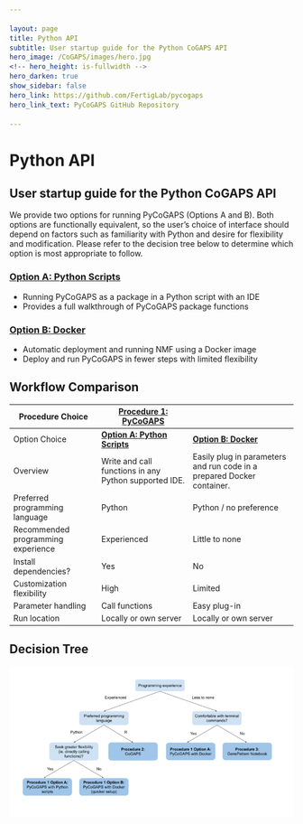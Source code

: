 ```yaml
---

layout: page
title: Python API
subtitle: User startup guide for the Python CoGAPS API
hero_image: /CoGAPS/images/hero.jpg
<!-- hero_height: is-fullwidth -->
hero_darken: true
show_sidebar: false
hero_link: https://github.com/FertigLab/pycogaps
hero_link_text: PyCoGAPS GitHub Repository

---
```


# Python API

## User startup guide for the Python CoGAPS API

We provide two options for running PyCoGAPS (Options A and B). Both options are functionally equivalent, so the user’s choice of interface should depend on factors such as familiarity with Python and desire for flexibility and modification. Please refer to the decision tree below to determine which option is most appropriate to follow.

### [Option A: Python Scripts](/CoGAPS/optiona)
<ul>
  <li>Running PyCoGAPS as a package in a Python script with an IDE</li>
  <li>Provides a full walkthrough of PyCoGAPS package functions</li>
  </ul> 

### [Option B: Docker](/CoGAPS/optionb)
<ul>
  <li>Automatic deployment and running NMF using a Docker image</li>
  <li>Deploy and run PyCoGAPS in fewer steps with limited flexibility</li>
  </ul>

## Workflow Comparison

| **Procedure Choice**               | **<a href="https://github.com/FertigLab/pycogaps">Procedure 1: PyCoGAPS</a>** |                                                                        |
|------------------------------------|--------------------------------------------------------------|------------------------------------------------------------------------|
| Option Choice                      | **<a href="/CoGAPS/optiona">Option A: Python Scripts</a>**   | **<a href="/CoGAPS/optionb">Option B: Docker</a>**                     |
| Overview                           | Write and call functions in any Python supported IDE.        | Easily plug in parameters and run code in a prepared Docker container. |
| Preferred programming language     | Python                                                       | Python / no preference                                                 |
| Recommended programming experience | Experienced                                                  | Little to none                                                         |
| Install dependencies?              | Yes                                                          | No                                                                     |
| Customization flexibility          | High                                                         | Limited                                                                |
| Parameter handling                 | Call functions                                               | Easy plug-in                                                           |
| Run location                       | Locally or own server                                        | Locally or own server                                                  |

## Decision Tree

![Decision Tree](images/decisiontree.png)
